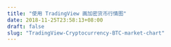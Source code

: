 ```yaml
---
title: "使用 TradingView 画加密货币行情图"
date: 2018-11-25T23:58:13+08:00
draft: false
slug: "TradingView-Cryptocurrency-BTC-market-chart"
---
```

